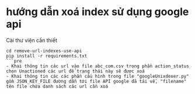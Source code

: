 # hướng dẫn xoá index sử dụng google api
Cài thư viện cần thiết
```pre
cd remove-url-indexes-use-api
pip install -r requirements.txt
```pre
- Khai thông tin các url vào file abc_com.csv trong phần action_status chọn Unactioned các url để trạng thái này sẽ được xoá
- Khai thông tin các các phần cấu hình trong file "googleUnixdexer.py" gồm JSON_KEY_FILE đường dẫn tới file API google đã tải về, "filename"  tên file chứa danh sách các url cần xoá

